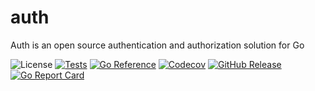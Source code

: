 # auth
Auth is an open source authentication and authorization solution for Go


![License](https://img.shields.io/badge/license-apache-green.svg)
[![Tests](https://github.com/yaitoo/auth/actions/workflows/tests.yml/badge.svg)](https://github.com/yaitoo/auth/actions/workflows/tests.yml)
[![Go Reference](https://pkg.go.dev/badge/github.com/yaitoo/auth.svg)](https://pkg.go.dev/github.com/yaitoo/auth)
[![Codecov](https://codecov.io/gh/yaitoo/auth/branch/main/graph/badge.svg)](https://codecov.io/gh/yaitoo/auth)
[![GitHub Release](https://img.shields.io/github/v/release/yaitoo/auth)](https://github.com/yaitoo/auth/blob/main/CHANGELOG.md)
[![Go Report Card](https://goreportcard.com/badge/yaitoo/auth)](http://goreportcard.com/report/yaitoo/auth)
